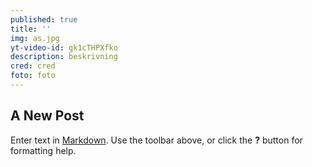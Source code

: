 ```yaml
---
published: true
title: ''
img: as.jpg
yt-video-id: gk1cTHPXfko
description: beskrivning
cred: cred
foto: foto
---
```

## A New Post

Enter text in [Markdown](http://daringfireball.net/projects/markdown/). Use the toolbar above, or click the **?** button for formatting help.
